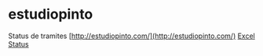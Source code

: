 # estudiopinto

Status de tramites
[http://estudiopinto.com/](http://estudiopinto.com/)
[Excel Status](https://docs.google.com/spreadsheets/d/17_yo13cY0wQfF-7c6MEdkkkodbECBuln1PYcGvdQ6CM/edit#gid=0)
